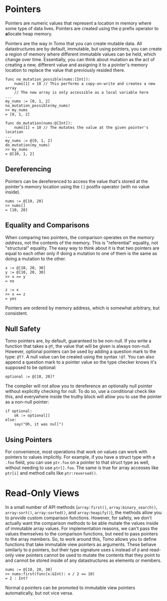 # Pointers

Pointers are numeric values that represent a location in memory where some type
of data lives. Pointers are created using the `@` prefix operator to
**a**llocate heap memory.

Pointers are the way in Tomo that you can create mutable data. All
datastructures are by default, immutable, but using pointers, you can create
a region of memory where different immutable values can be held, which change
over time. Essentially, you can think about mutation as the act of creating
a new, different value and assigning it to a pointer's memory location to
replace the value that previously resided there.

```tomo
func no_mutation_possible(nums:[Int]):
    nums[1] = 10 // This performs a copy-on-write and creates a new array
    // The new array is only accessible as a local variable here
...
my_nums := [0, 1, 2]
no_mutation_possible(my_nums)
>> my_nums
= [0, 1, 2]

func do_mutation(nums:@[Int]):
    nums[1] = 10 // The mutates the value at the given pointer's location
...
my_nums := @[0, 1, 2]
do_mutation(my_nums)
>> my_nums
= @[10, 1, 2]
```

## Dereferencing

Pointers can be dereferenced to access the value that's stored at the pointer's
memory location using the `[]` postfix operator (with no value inside).

```tomo
nums := @[10, 20]
>> nums[]
= [10, 20]
```

## Equality and Comparisons

When comparing two pointers, the comparison operates on the _memory address_,
not the contents of the memory. This is "referential" equality, not
"structural" equality. The easy way to think about it is that two pointers are
equal to each other only if doing a mutation to one of them is the same as
doing a mutation to the other.

```tomo
x := @[10, 20, 30]
y := @[10, 20, 30]
>> x == y
= no

z := x
>> x == z
= yes
```

Pointers are ordered by memory address, which is somewhat arbitrary, but
consistent.

## Null Safety

Tomo pointers are, by default, guaranteed to be non-null. If you write a
function that takes a `@T`, the value that will be given is always non-null.
However, optional pointers can be used by adding a question mark to the type:
`@T?`. A null value can be created using the syntax `!@T`. You can also append
a question mark to a pointer value so the type checker knows it's supposed to
be optional:

```
optional := @[10, 20]?
```

The compiler will not allow you to dereference an optionally null pointer
without explicitly checking for null. To do so, use a conditional check like
this, and everywhere inside the truthy block will allow you to use the pointer
as a non-null pointer:

```
if optional:
    ok := optional[]
else:
    say("Oh, it was null")
```

## Using Pointers

For convenience, most operations that work on values can work with pointers to
values implicitly. For example, if you have a struct type with a `.foo` field,
you can use `ptr.foo` on a pointer to that struct type as well, without needing
to use `ptr[].foo`. The same is true for array accesses like `ptr[i]` and method
calls like `ptr:reversed()`.

# Read-Only Views

In a small number of API methods (`array:first()`, `array:binary_search()`,
`array:sort()`, `array:sorted()`, and `array:heapify()`), the methods allow you
to provide custom comparison functions. However, for safety, we don't actually
want the comparison methods to be able mutate the values inside of immutable
array values. For implementation reasons, we can't pass the values themselves
to the comparison functions, but need to pass pointers to the array members.
So, to work around this, Tomo allows you to define functions that take
immutable view pointers as arguments. These behave similarly to `@` pointers,
but their type signature uses `&` instead of `@` and read-only view pointers
cannot be used to mutate the contents that they point to and cannot be stored
inside of any datastructures as elements or members.

```tomo
nums := @[10, 20, 30]
>> nums:first(func(x:&Int): x / 2 == 10)
= 2 : Int?
```

Normal `@` pointers can be promoted to immutable view pointers automatically,
but not vice versa.
